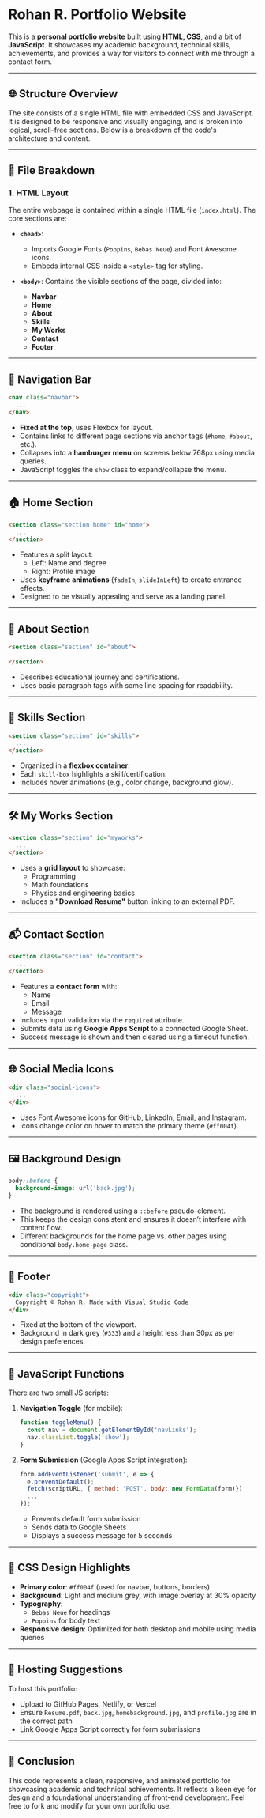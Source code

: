 # Rohan R. Portfolio Website

This is a **personal portfolio website** built using **HTML, CSS**, and a bit of **JavaScript**. It showcases my academic background, technical skills, achievements, and provides a way for visitors to connect with me through a contact form.

---

## 🌐 Structure Overview

The site consists of a single HTML file with embedded CSS and JavaScript. It is designed to be responsive and visually engaging, and is broken into logical, scroll-free sections. Below is a breakdown of the code's architecture and content.

---

## 📁 File Breakdown

### 1. **HTML Layout**

The entire webpage is contained within a single HTML file (`index.html`). The core sections are:

- **`<head>`**:
  - Imports Google Fonts (`Poppins`, `Bebas Neue`) and Font Awesome icons.
  - Embeds internal CSS inside a `<style>` tag for styling.

- **`<body>`**:
  Contains the visible sections of the page, divided into:
  - **Navbar**
  - **Home**
  - **About**
  - **Skills**
  - **My Works**
  - **Contact**
  - **Footer**

---

## 🧭 Navigation Bar

```html
<nav class="navbar">
  ...
</nav>
```

- **Fixed at the top**, uses Flexbox for layout.
- Contains links to different page sections via anchor tags (`#home`, `#about`, etc.).
- Collapses into a **hamburger menu** on screens below 768px using media queries.
- JavaScript toggles the `show` class to expand/collapse the menu.

---

## 🏠 Home Section

```html
<section class="section home" id="home">
  ...
</section>
```

- Features a split layout:
  - Left: Name and degree
  - Right: Profile image
- Uses **keyframe animations** (`fadeIn`, `slideInLeft`) to create entrance effects.
- Designed to be visually appealing and serve as a landing panel.

---

## 👤 About Section

```html
<section class="section" id="about">
  ...
</section>
```

- Describes educational journey and certifications.
- Uses basic paragraph tags with some line spacing for readability.

---

## 🧠 Skills Section

```html
<section class="section" id="skills">
  ...
</section>
```

- Organized in a **flexbox container**.
- Each `skill-box` highlights a skill/certification.
- Includes hover animations (e.g., color change, background glow).

---

## 🛠️ My Works Section

```html
<section class="section" id="myworks">
  ...
</section>
```

- Uses a **grid layout** to showcase:
  - Programming
  - Math foundations
  - Physics and engineering basics
- Includes a **"Download Resume"** button linking to an external PDF.

---

## 📬 Contact Section

```html
<section class="section" id="contact">
  ...
</section>
```

- Features a **contact form** with:
  - Name
  - Email
  - Message
- Includes input validation via the `required` attribute.
- Submits data using **Google Apps Script** to a connected Google Sheet.
- Success message is shown and then cleared using a timeout function.

---

## 🌐 Social Media Icons

```html
<div class="social-icons">
  ...
</div>
```

- Uses Font Awesome icons for GitHub, LinkedIn, Email, and Instagram.
- Icons change color on hover to match the primary theme (`#ff004f`).

---

## 🖼️ Background Design

```css
body::before {
  background-image: url('back.jpg');
}
```

- The background is rendered using a `::before` pseudo-element.
- This keeps the design consistent and ensures it doesn’t interfere with content flow.
- Different backgrounds for the home page vs. other pages using conditional `body.home-page` class.

---

## 🧾 Footer

```html
<div class="copyright">
  Copyright © Rohan R. Made with Visual Studio Code
</div>
```

- Fixed at the bottom of the viewport.
- Background in dark grey (`#333`) and a height less than 30px as per design preferences.

---

## 🧠 JavaScript Functions

There are two small JS scripts:

1. **Navigation Toggle** (for mobile):
   ```js
   function toggleMenu() {
     const nav = document.getElementById('navLinks');
     nav.classList.toggle('show');
   }
   ```

2. **Form Submission** (Google Apps Script integration):
   ```js
   form.addEventListener('submit', e => {
     e.preventDefault();
     fetch(scriptURL, { method: 'POST', body: new FormData(form)})
     ...
   });
   ```

   - Prevents default form submission
   - Sends data to Google Sheets
   - Displays a success message for 5 seconds

---

## 🎨 CSS Design Highlights

- **Primary color**: `#ff004f` (used for navbar, buttons, borders)
- **Background**: Light and medium grey, with image overlay at 30% opacity
- **Typography**:
  - `Bebas Neue` for headings
  - `Poppins` for body text
- **Responsive design**: Optimized for both desktop and mobile using media queries

---

## 🚀 Hosting Suggestions

To host this portfolio:
- Upload to GitHub Pages, Netlify, or Vercel
- Ensure `Resume.pdf`, `back.jpg`, `homebackground.jpg`, and `profile.jpg` are in the correct path
- Link Google Apps Script correctly for form submissions

---

## 📌 Conclusion

This code represents a clean, responsive, and animated portfolio for showcasing academic and technical achievements. It reflects a keen eye for design and a foundational understanding of front-end development. Feel free to fork and modify for your own portfolio use.